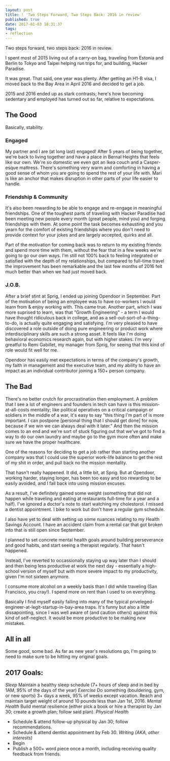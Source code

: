 ```yaml
---
layout: post
title: ! 'Two Steps Forward, Two Steps Back: 2016 in review'
published: true
date: 2017-01-03 18:31:37
tags:
- reflection
---
```


Two steps forward, two steps back: 2016 in review.

I spent most of 2015 living out of a carry-on bag, traveling from Estonia and Berlin to Tokyo and Taipei helping run trips for, and building, Hacker Paradise.

It was great. That said, one year was plenty. After getting an H1-B visa, I moved back to the Bay Area in April 2016 and decided to get a job.

2015 and 2016 ended up as stark contrasts; here's how becoming sedentary and employed has turned out so far, relative to expectations.

## The Good
Basically, stability.

### Engaged
My partner and I are (at long last) engaged! After 5 years of being together, we're back to living together and have a place in Bernal Heights that feels like our own. We're so domestic we even got an Ikea couch and a Casper-esque mattress. There's something very warm and comforting in having a good sense of whom you are going to spend the rest of your life with. Mari is like an anchor that  makes disruption in other parts of your life easier to handle.

### Friendship & Community
It's also been rewarding to be able to engage and re-engage in meaningful friendships. One of the toughest parts of traveling with Hacker Paradise had been meeting new people every month (great people, mind you) and forging friendships with them. At some point the task becomes exhausting and you yearn for the comfort of existing friendships where you don't need to provide context for your jokes and are largely accepted, quirks and all.

Part of the motivation for coming back was to return to my existing friends and spend more time with them, without the fear that in a few weeks we're going to go our own ways. I'm still not 100% back to feeling integrated or satisfied with the depth of my relationships, but compared to full-time travel the improvement has been remarkable and the last few months of 2016 felt much better than when we had just moved back.

### J.O.B.
After a brief stint at Sprig, I ended up joining Opendoor in September. Part of the motivation of being an employee was to have co-workers I would learn from & enjoy working with. This came true.  Another part, which I was more suprised to learn, was that "Growth Engineering" - a term I would have thought ridiculous back in college, and as a sell-out-sort-of-a-thing-to-do, is actually quite engaging and satisfying. I'm very pleased to have discovered a role outside of doing pure engineering or product work where interdisciplinary skills are such a strong asset. It feels like I'm doing behavioral economics research again, but with higher stakes. I'm very greatful to Remi Gabillet, my manager from Sprig, for seeing that this kind of role would fit well for me.

Opendoor has easily met expectations in terms of the company's growth, my faith in management and the executive team, and my ability to have an impact as an individual contributor joining a 150+ person company.

## The Bad
There's no better crutch for procrastination then employment.  A problem that I see a lot of engineers and founders in tech can have is this mission-at-all-costs mentality; like political operatives on a critical campaign or soldiers in the middle of a war, it's easy to say "this thing I'm part of is more important. I can postpone [personal thing that I should get done] for now, because if we win we can always deal with it later." And then the  mission comes to an end and we're sort of stuck figuring out that we've got to find a way to do our own laundry and maybe go to the gym more often and make sure we have the proper healthcare.

One of the reasons for deciding to get a job rather than starting another company was that I could use the superior work-life balance to get the rest of my shit in order, and pull back no the mission mentality.

That hasn't really happened. It did, a little bit, at Sprig. But at Opendoor, working harder, staying longer, has been too easy and too rewarding to be easily avoided, and I fall back into using mission excuses.

As a result, I've definitely gained some weight (something that did not happen while traveling and eating at restaurants full-time for a year and a half). I've ignored a doctor's note to start watching my cholestorol. I missed a dentist appointment. I bike to work but don't have a regular gym schedule.

I also have yet to deal with setting up some nuances relating to my Health Savings Account. I have an accident claim from a rental car that got broken into that is still open since September.

I planned to set concrete mental health goals around building perseverance and good habits, and start seeing a therapist regularly. That hasn't happened.

Instead, I've reverted to occassionally staying up way later than I should and then being less productive at work the next day - essentially a high-school version of myself but with more severe impact to my productivity, given I'm not sixteen anymore.

I consume more alcohol on a weekly basis than I did while traveling (San Francisco, you cray!).  I spend more on rent than I used to on everything.

Basically I find myself easily falling into many of the typical priveleged-engineer-at-legit-startup-in-bay-area traps. It's funny but also a little dissapointing, since I was well aware of (and caution others) against this kind of self-neglect. It would be more productive to be making _new_ mistakes.

## All in all
Some good, some bad.  As far as new year's resolutions go, I'm going to need to make sure to be hitting my original goals.

## 2017 Goals:
*Sleep* Maintain a healthy sleep schedule (7+ hours of sleep and in bed by 1AM, 95% of the days of the year)
*Exercise* Do something (bouldering, gym, or new sports) 3+ days a week, 95% of weeks except vacation. Reach and maintain target weight of around 10 pounds less than Jan 1st, 2016.
*Mental Health* Build mental resilience (either pick a book or hire a therapist by Jan 30; create a growth plan; follow said plan).
*Physical Health*
- Schedule & attend follow-up physical by Jan 30; follow recommendations.
- Schedule & attend dentist appointment by Feb 30.
*Writing (AKA, other interests)*
- Begin
- Publish a 500+ word piece once a month, including receiving quality feedback from friends.
